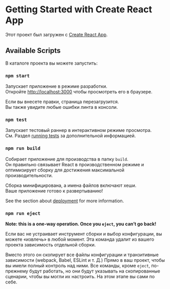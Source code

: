 # Getting Started with Create React App

Этот проект был загружен с [Create React App](https://github.com/facebook/create-react-app).

## Available Scripts

В каталоге проекта вы можете запустить:

### `npm start`

Запускает приложение в режиме разработки.\
Откройте [http://localhost:3000](http://localhost:3000) чтобы просмотреть его в браузере.

Если вы внесете правки, страница перезагрузится. \
Вы также увидите любые ошибки линта в консоли.

### `npm test`

Запускает тестовый раннер в интерактивном режиме просмотра.\
См. Раздел [running tests](https://facebook.github.io/create-react-app/docs/running-tests) за дополнительной информацией.

### `npm run build`

Собирает приложение для производства в папку `build`. \
Он правильно связывает React в производственном режиме и оптимизирует сборку для достижения максимальной производительности.

Сборка минифицирована, а имена файлов включают хеши. \
Ваше приложение готово к развертыванию!

See the section about [deployment](https://facebook.github.io/create-react-app/docs/deployment) for more information.

### `npm run eject`

**Note: this is a one-way operation. Once you `eject`, you can’t go back!**

Если вас не устраивает инструмент сборки и выбор конфигурации, вы можете «извлечь» в любой момент. Эта команда удалит из вашего проекта зависимость отдельной сборки.

Вместо этого он скопирует все файлы конфигурации и транзитивные зависимости (webpack, Babel, ESLint и т. Д.) Прямо в ваш проект, чтобы вы имели полный контроль над ними. Все команды, кроме `eject`, по-прежнему будут работать, но они будут указывать на скопированные сценарии, чтобы вы могли их настроить. На этом этапе вы сами по себе.
